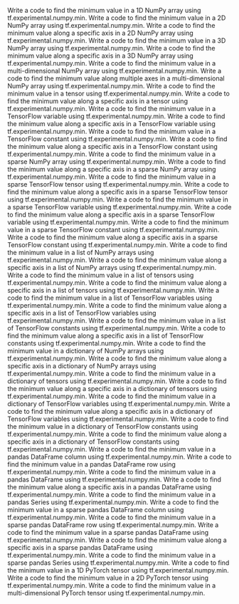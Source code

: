 Write a code to find the minimum value in a 1D NumPy array using tf.experimental.numpy.min.
Write a code to find the minimum value in a 2D NumPy array using tf.experimental.numpy.min.
Write a code to find the minimum value along a specific axis in a 2D NumPy array using tf.experimental.numpy.min.
Write a code to find the minimum value in a 3D NumPy array using tf.experimental.numpy.min.
Write a code to find the minimum value along a specific axis in a 3D NumPy array using tf.experimental.numpy.min.
Write a code to find the minimum value in a multi-dimensional NumPy array using tf.experimental.numpy.min.
Write a code to find the minimum value along multiple axes in a multi-dimensional NumPy array using tf.experimental.numpy.min.
Write a code to find the minimum value in a tensor using tf.experimental.numpy.min.
Write a code to find the minimum value along a specific axis in a tensor using tf.experimental.numpy.min.
Write a code to find the minimum value in a TensorFlow variable using tf.experimental.numpy.min.
Write a code to find the minimum value along a specific axis in a TensorFlow variable using tf.experimental.numpy.min.
Write a code to find the minimum value in a TensorFlow constant using tf.experimental.numpy.min.
Write a code to find the minimum value along a specific axis in a TensorFlow constant using tf.experimental.numpy.min.
Write a code to find the minimum value in a sparse NumPy array using tf.experimental.numpy.min.
Write a code to find the minimum value along a specific axis in a sparse NumPy array using tf.experimental.numpy.min.
Write a code to find the minimum value in a sparse TensorFlow tensor using tf.experimental.numpy.min.
Write a code to find the minimum value along a specific axis in a sparse TensorFlow tensor using tf.experimental.numpy.min.
Write a code to find the minimum value in a sparse TensorFlow variable using tf.experimental.numpy.min.
Write a code to find the minimum value along a specific axis in a sparse TensorFlow variable using tf.experimental.numpy.min.
Write a code to find the minimum value in a sparse TensorFlow constant using tf.experimental.numpy.min.
Write a code to find the minimum value along a specific axis in a sparse TensorFlow constant using tf.experimental.numpy.min.
Write a code to find the minimum value in a list of NumPy arrays using tf.experimental.numpy.min.
Write a code to find the minimum value along a specific axis in a list of NumPy arrays using tf.experimental.numpy.min.
Write a code to find the minimum value in a list of tensors using tf.experimental.numpy.min.
Write a code to find the minimum value along a specific axis in a list of tensors using tf.experimental.numpy.min.
Write a code to find the minimum value in a list of TensorFlow variables using tf.experimental.numpy.min.
Write a code to find the minimum value along a specific axis in a list of TensorFlow variables using tf.experimental.numpy.min.
Write a code to find the minimum value in a list of TensorFlow constants using tf.experimental.numpy.min.
Write a code to find the minimum value along a specific axis in a list of TensorFlow constants using tf.experimental.numpy.min.
Write a code to find the minimum value in a dictionary of NumPy arrays using tf.experimental.numpy.min.
Write a code to find the minimum value along a specific axis in a dictionary of NumPy arrays using tf.experimental.numpy.min.
Write a code to find the minimum value in a dictionary of tensors using tf.experimental.numpy.min.
Write a code to find the minimum value along a specific axis in a dictionary of tensors using tf.experimental.numpy.min.
Write a code to find the minimum value in a dictionary of TensorFlow variables using tf.experimental.numpy.min.
Write a code to find the minimum value along a specific axis in a dictionary of TensorFlow variables using tf.experimental.numpy.min.
Write a code to find the minimum value in a dictionary of TensorFlow constants using tf.experimental.numpy.min.
Write a code to find the minimum value along a specific axis in a dictionary of TensorFlow constants using tf.experimental.numpy.min.
Write a code to find the minimum value in a pandas DataFrame column using tf.experimental.numpy.min.
Write a code to find the minimum value in a pandas DataFrame row using tf.experimental.numpy.min.
Write a code to find the minimum value in a pandas DataFrame using tf.experimental.numpy.min.
Write a code to find the minimum value along a specific axis in a pandas DataFrame using tf.experimental.numpy.min.
Write a code to find the minimum value in a pandas Series using tf.experimental.numpy.min.
Write a code to find the minimum value in a sparse pandas DataFrame column using tf.experimental.numpy.min.
Write a code to find the minimum value in a sparse pandas DataFrame row using tf.experimental.numpy.min.
Write a code to find the minimum value in a sparse pandas DataFrame using tf.experimental.numpy.min.
Write a code to find the minimum value along a specific axis in a sparse pandas DataFrame using tf.experimental.numpy.min.
Write a code to find the minimum value in a sparse pandas Series using tf.experimental.numpy.min.
Write a code to find the minimum value in a 1D PyTorch tensor using tf.experimental.numpy.min.
Write a code to find the minimum value in a 2D PyTorch tensor using tf.experimental.numpy.min.
Write a code to find the minimum value in a multi-dimensional PyTorch tensor using tf.experimental.numpy.min.